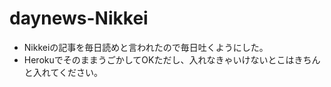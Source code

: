 # daynews-Nikkei
- Nikkeiの記事を毎日読めと言われたので毎日吐くようにした。
- HerokuでそのままうごかしてOKただし、入れなきゃいけないとこはきちんと入れてください。
